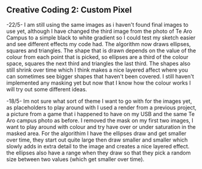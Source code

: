 ## Creative Coding 2: Custom Pixel

-22/5-
I am still using the same images as i haven't found final images to use yet, although I have changed the third image from the photo of Te Aro Campus to a simple black to white gradient so I could test my sketch easier and see different effects my code had.
The algorithm now draws ellipses, squares and triangles. The shape that is drawn depends on the value of the colour from each point that is picked, so ellipses are a third of the colour space, squares the next third and triangles the last third. The shapes also still shrink over time which I think makes a nice layered affect where you can sometimes see bigger shapes that haven't been covered.
I still haven't implemented any masking yet but now that I know how the colour works I will try out some different ideas.

-18/5-
Im not sure what sort of theme I want to go with for the images yet, as placeholders to play around with I used a render from a previous project, a picture from a game that i happened to have on my USB and the same Te Aro campus photo as before. 
I removed the mask on my first two images, I want to play around with colour and try have over or under saturation in the masked area. 
For the algorithim I have the ellipses draw and get smaller over time, they start out quite large then draw smaller and smaller which slowly adds in extra detail to the image and creates a nice layered effect. the ellipses also have a range when they draw so that they pick a random size between two values (which get smaller over time).
